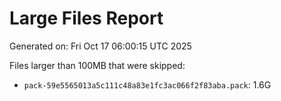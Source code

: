 # Large Files Report
Generated on: Fri Oct 17 06:00:15 UTC 2025

Files larger than 100MB that were skipped:

- `pack-59e5565013a5c111c48a83e1fc3ac066f2f83aba.pack`: 1.6G
